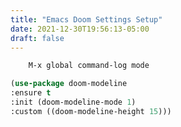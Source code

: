 ```yaml
---
title: "Emacs Doom Settings Setup"
date: 2021-12-30T19:56:13-05:00
draft: false
---
```


```lisp
	M-x global command-log mode
```





```lisp
(use-package doom-modeline
:ensure t
:init (doom-modeline-mode 1)
:custom ((doom-modeline-height 15)))
```



```lisp
```

